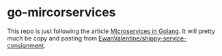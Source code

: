 # go-mircorservices

This repo is just following the article [Microservices in Golang](https://ewanvalentine.io/microservices-in-golang-part-1/).
It will pretty much be copy and pasting from [EwanValentine/shippy-service-consignment](https://github.com/EwanValentine/shippy-service-consignment).
